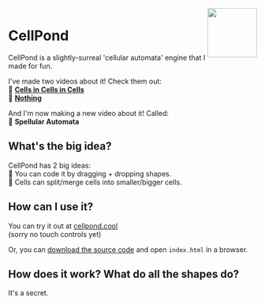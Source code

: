 <img align="right" height="100" src="https://user-images.githubusercontent.com/15892272/164454144-25d4aa67-4942-463e-b4fe-edbd3b17adc1.png">

# CellPond
CellPond is a slightly-surreal 'cellular automata' engine that I made for fun.

I've made two videos about it! Check them out:<br>
🦠 [**Cells in Cells in Cells**](https://youtu.be/gv40Z9tVjAI)<br>
🤖 [**Nothing**](https://youtu.be/sQYUQNozljo)<br>

And I'm now making a new video about it! Called:<br>
🔮 **Spellular Automata**

## What's the big idea?
CellPond has 2 big ideas:<br>
🐸 You can code it by dragging + dropping shapes.<br>
🐸 Cells can split/merge cells into smaller/bigger cells.

## How can I use it?
You can try it out at [cellpond.cool](https://cellpond.cool)<br>
(sorry no touch controls yet)

Or, you can [download the source code](https://github.com/TodePond/CellPond/archive/refs/heads/main.zip) and open `index.html` in a browser.

## How does it work? What do all the shapes do?
It's a secret.
